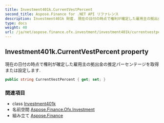 ```yaml
---
title: Investment401k.CurrentVestPercent
second_title: Aspose.Finance for .NET API リファレンス
description: Investment401k 財産. 現在の日付の時点で権利が確定した雇用主の拠出金の推定パーセンテージを取得または設定します.
type: docs
weight: 40
url: /ja/net/aspose.finance.ofx.investment/investment401k/currentvestpercent/
---
```

## Investment401k.CurrentVestPercent property

現在の日付の時点で権利が確定した雇用主の拠出金の推定パーセンテージを取得または設定します.

```csharp
public string CurrentVestPercent { get; set; }
```

### 関連項目

* class [Investment401k](../)
* 名前空間 [Aspose.Finance.Ofx.Investment](../../investment401k/)
* 組み立て [Aspose.Finance](../../../)


